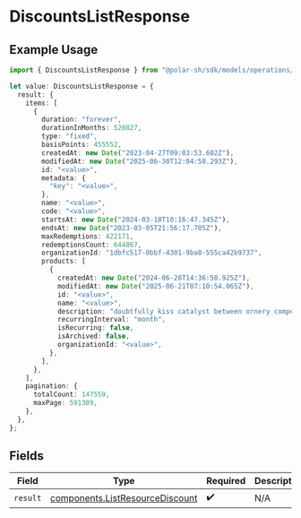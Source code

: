 # DiscountsListResponse

## Example Usage

```typescript
import { DiscountsListResponse } from "@polar-sh/sdk/models/operations/discountslist.js";

let value: DiscountsListResponse = {
  result: {
    items: [
      {
        duration: "forever",
        durationInMonths: 520827,
        type: "fixed",
        basisPoints: 455552,
        createdAt: new Date("2023-04-27T09:03:53.602Z"),
        modifiedAt: new Date("2025-06-30T12:04:58.293Z"),
        id: "<value>",
        metadata: {
          "key": "<value>",
        },
        name: "<value>",
        code: "<value>",
        startsAt: new Date("2024-03-18T10:16:47.345Z"),
        endsAt: new Date("2023-03-05T21:56:17.705Z"),
        maxRedemptions: 422171,
        redemptionsCount: 644867,
        organizationId: "1dbfc517-0bbf-4301-9ba8-555ca42b9737",
        products: [
          {
            createdAt: new Date("2024-06-28T14:36:58.925Z"),
            modifiedAt: new Date("2025-06-21T07:10:54.065Z"),
            id: "<value>",
            name: "<value>",
            description: "doubtfully kiss catalyst between ornery compete",
            recurringInterval: "month",
            isRecurring: false,
            isArchived: false,
            organizationId: "<value>",
          },
        ],
      },
    ],
    pagination: {
      totalCount: 147559,
      maxPage: 591309,
    },
  },
};
```

## Fields

| Field                                                                              | Type                                                                               | Required                                                                           | Description                                                                        |
| ---------------------------------------------------------------------------------- | ---------------------------------------------------------------------------------- | ---------------------------------------------------------------------------------- | ---------------------------------------------------------------------------------- |
| `result`                                                                           | [components.ListResourceDiscount](../../models/components/listresourcediscount.md) | :heavy_check_mark:                                                                 | N/A                                                                                |